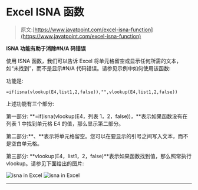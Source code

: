 # Excel ISNA 函数

> 原文:[https://www.javatpoint.com/excel-isna-function](https://www.javatpoint.com/excel-isna-function)

**ISNA 功能有助于消除#N/A 码错误**

使用 ISNA 函数，我们可以告诉 Excel 将单元格留空或显示任何所需的文本，如“未找到”，而不是显示#N/A 代码错误。请参见示例中如何使用该函数:

功能是:

```
=if(isna(vlookup(E4,list1,2,false)),"",vlookup(E4,list1,2,false))

```

上述功能有三个部分:

第一部分: **=if(isna(vlookup(E4，列表 1，2，false))，**表示如果函数没有在列表 1 中找到单元格 E4 的值，那么显示第二部分。

第二部分:**、**表示将单元格留空。您可以在要显示的引号之间写入文本，而不是空白单元格。

第三部分: **vlookup(E4，list1，2，false)**表示如果函数找到值，那么照常执行 vlookup。请参见下面给出的图片:

![isna in Excel](../Images/c94f57123f7028539b917f946a38699a.png) ![isna in Excel](../Images/65766425e0609e80d90ca4ae89c289f7.png)

* * *